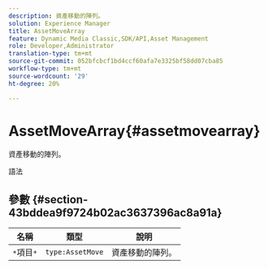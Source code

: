 ```yaml
---
description: 資產移動的陣列。
solution: Experience Manager
title: AssetMoveArray
feature: Dynamic Media Classic,SDK/API,Asset Management
role: Developer,Administrator
translation-type: tm+mt
source-git-commit: 052bfcbcf1bd4ccf60afa7e3325bf58dd07cba85
workflow-type: tm+mt
source-wordcount: '29'
ht-degree: 20%

---
```



# AssetMoveArray{#assetmovearray}

資產移動的陣列。

語法

## 參數 {#section-43bddea9f9724b02ac3637396ac8a91a}

| 名稱 | 類型 | 說明 |
|---|---|---|
| `*`項目`*` | `type:AssetMove` | 資產移動的陣列。 |

